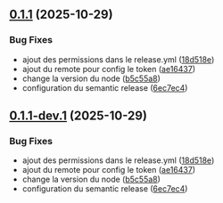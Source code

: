 ## [0.1.1](https://github.com/hesolean/Brief-databricks/compare/v0.1.0...v0.1.1) (2025-10-29)


### Bug Fixes

* ajout des permissions dans le release.yml ([18d518e](https://github.com/hesolean/Brief-databricks/commit/18d518eda6a855da950ad09ffb6c5993cea075ce))
* ajout du remote pour config le token ([ae16437](https://github.com/hesolean/Brief-databricks/commit/ae16437388faf8dc68d3c554a091f63136f71834))
* change la version du node ([b5c55a8](https://github.com/hesolean/Brief-databricks/commit/b5c55a8510084eecf25b25b13c4e3e85933e82ed))
* configuration du semantic release ([6ec7ec4](https://github.com/hesolean/Brief-databricks/commit/6ec7ec48cb8efea8fa76aa6091262e2a96080070))

## [0.1.1-dev.1](https://github.com/hesolean/Brief-databricks/compare/v0.1.0...v0.1.1-dev.1) (2025-10-29)


### Bug Fixes

* ajout des permissions dans le release.yml ([18d518e](https://github.com/hesolean/Brief-databricks/commit/18d518eda6a855da950ad09ffb6c5993cea075ce))
* ajout du remote pour config le token ([ae16437](https://github.com/hesolean/Brief-databricks/commit/ae16437388faf8dc68d3c554a091f63136f71834))
* change la version du node ([b5c55a8](https://github.com/hesolean/Brief-databricks/commit/b5c55a8510084eecf25b25b13c4e3e85933e82ed))
* configuration du semantic release ([6ec7ec4](https://github.com/hesolean/Brief-databricks/commit/6ec7ec48cb8efea8fa76aa6091262e2a96080070))
